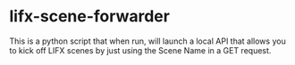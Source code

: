 # lifx-scene-forwarder
This is a python script that when run, will launch a local API that allows you to kick off LIFX scenes by just using the Scene Name in a GET request. 
